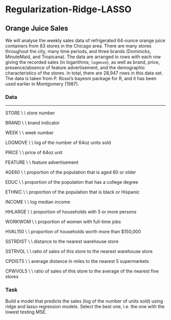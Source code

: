 # Regularization-Ridge-LASSO
## Orange Juice Sales

We will analyse the weekly sales data of refrigerated 64-ounce orange juice
containers from 83 stores in the Chicago area. There are many stores throughout
the city, many time periods, and three brands (Dominicks, MinuteMaid, and Tropicana).
The data are arranged in rows with each row giving the recorded sales (in
logarithms; `logmove`), as well as brand, price, presence/absence of feature advertisement,
and the demographic characteristics of the stores. In total, there are 28,947
rows in this data set. The data is taken from P. Rossi’s bayesm package for R, and it has been used earlier in Montgomery (1987).

### Data

---
STORE \  \ store number

BRAND \  \ brand indicator

WEEK \  \ week number

LOGMOVE \  \ log of the number of 64oz units sold

PRICE \  \ price of 64oz unit

FEATURE \  \ feature advertisement

AGE60 \ \  proportion of the population that is aged 60 or older

EDUC \  \ proportion of the population that has a college degree

ETHNIC \  \ proportion of the population that is black or Hispanic

INCOME \  \  log median income

HHLARGE \  \ proportion of households with 5 or more persons

WORKWOM \  \  proportion of women with full-time jobs

HVAL150 \  \ proportion of households worth more than $150,000

SSTRDIST \  \ distance to the nearest warehouse store

SSTRVOL \  \ ratio of sales of this store to the nearest warehouse store

CPDIST5 \  \ average distance in miles to the nearest 5 supermarkets

CPWVOL5 \  \ ratio of sales of this store to the average of the nearest
five stores

### Task

Build a model that predicts the sales (log of the number of units sold) using ridge and lasso regression models. Select the best one, i.e. the one with the lowest testing MSE.
